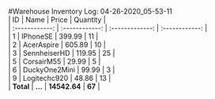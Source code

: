 #Warehouse Inventory Log: 04-26-2020_05-53-11  
| ID | Name | Price | Quantity |  
| :------------: | :------------: | :-------------: | :------------: |  
| 1 | IPhoneSE | 399.99 | 11 |  
| 2 | AcerAspire | 605.89 | 10 |  
| 3 | SennheiserHD | 119.95 | 25 |  
| 5 | CorsairM55 | 29.99 | 5 |  
| 6 | DuckyOne2Mini | 99.99 | 3 |  
| 9 | Logitechc920 | 48.86 | 13 |  
| **Total** | **...** | **14542.64** | **67** |